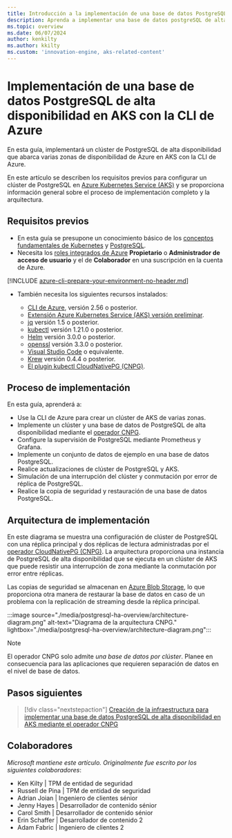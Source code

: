 ```yaml
---
title: Introducción a la implementación de una base de datos PostgreSQL de alta disponibilidad en AKS con la CLI de Azure
description: Aprenda a implementar una base de datos postgreSQL de alta disponibilidad en AKS mediante el operador CloudNativePG con la CLI de Azure.
ms.topic: overview
ms.date: 06/07/2024
author: kenkilty
ms.author: kkilty
ms.custom: 'innovation-engine, aks-related-content'
---
```

# Implementación de una base de datos PostgreSQL de alta disponibilidad en AKS con la CLI de Azure

En esta guía, implementará un clúster de PostgreSQL de alta disponibilidad que abarca varias zonas de disponibilidad de Azure en AKS con la CLI de Azure.

En este artículo se describen los requisitos previos para configurar un clúster de PostgreSQL en [Azure Kubernetes Service (AKS)][what-is-aks] y se proporciona información general sobre el proceso de implementación completo y la arquitectura.

## Requisitos previos

* En esta guía se presupone un conocimiento básico de los [conceptos fundamentales de Kubernetes][core-kubernetes-concepts] y [PostgreSQL][postgresql].
* Necesita los [roles integrados de Azure][azure-roles] **Propietario** o **Administrador de acceso de usuario** y el de **Colaborador** en una suscripción en la cuenta de Azure.

[!INCLUDE [azure-cli-prepare-your-environment-no-header.md](~/reusable-content/azure-cli/azure-cli-prepare-your-environment-no-header.md)]

* También necesita los siguientes recursos instalados:

  * [CLI de Azure](/cli/azure/install-azure-cli), versión 2.56 o posterior.
  * [Extensión Azure Kubernetes Service (AKS) versión preliminar][aks-preview].
  * [jq][jq] versión 1.5 o posterior.
  * [kubectl][install-kubectl] versión 1.21.0 o posterior.
  * [Helm][install-helm] versión 3.0.0 o posterior.
  * [openssl][install-openssl] versión 3.3.0 o posterior.
  * [Visual Studio Code][install-vscode] o equivalente.
  * [Krew][install-krew] versión 0.4.4 o posterior.
  * [El plugin kubectl CloudNativePG (CNPG)][cnpg-plugin].

## Proceso de implementación

En esta guía, aprenderá a:

* Use la CLI de Azure para crear un clúster de AKS de varias zonas.
* Implemente un clúster y una base de datos de PostgreSQL de alta disponibilidad mediante el [operador CNPG][cnpg-plugin].
* Configure la supervisión de PostgreSQL mediante Prometheus y Grafana.
* Implemente un conjunto de datos de ejemplo en una base de datos PostgreSQL.
* Realice actualizaciones de clúster de PostgreSQL y AKS.
* Simulación de una interrupción del clúster y conmutación por error de réplica de PostgreSQL.
* Realice la copia de seguridad y restauración de una base de datos PostgreSQL.

## Arquitectura de implementación

En este diagrama se muestra una configuración de clúster de PostgreSQL con una réplica principal y dos réplicas de lectura administradas por el [operador CloudNativePG (CNPG)](https://cloudnative-pg.io/). La arquitectura proporciona una instancia de PostgreSQL de alta disponibilidad que se ejecuta en un clúster de AKS que puede resistir una interrupción de zona mediante la conmutación por error entre réplicas.

Las copias de seguridad se almacenan en [Azure Blob Storage](/azure/storage/blobs/), lo que proporciona otra manera de restaurar la base de datos en caso de un problema con la replicación de streaming desde la réplica principal.

:::image source="./media/postgresql-ha-overview/architecture-diagram.png" alt-text="Diagrama de la arquitectura CNPG." lightbox="./media/postgresql-ha-overview/architecture-diagram.png":::

> [!NOTE]
> El operador CNPG solo admite *una base de datos por clúster*. Planee en consecuencia para las aplicaciones que requieren separación de datos en el nivel de base de datos.

## Pasos siguientes

> [!div class="nextstepaction"]
> [Creación de la infraestructura para implementar una base de datos PostgreSQL de alta disponibilidad en AKS mediante el operador CNPG][create-infrastructure]

## Colaboradores

*Microsoft mantiene este artículo. Originalmente fue escrito por los siguientes colaboradores*:

* Ken Kilty | TPM de entidad de seguridad
* Russell de Pina | TPM de entidad de seguridad
* Adrian Joian | Ingeniero de clientes sénior
* Jenny Hayes | Desarrollador de contenido sénior
* Carol Smith | Desarrollador de contenido sénior
* Erin Schaffer | Desarrollador de contenido 2
* Adam Fabric | Ingeniero de clientes 2

<!-- LINKS -->
[what-is-aks]: ./what-is-aks.md
[postgresql]: https://www.postgresql.org/
[core-kubernetes-concepts]: ./concepts-clusters-workloads.md
[azure-roles]: ../role-based-access-control/built-in-roles.md
[aks-preview]: ./draft.md#install-the-aks-preview-azure-cli-extension
[jq]: https://jqlang.github.io/jq/
[install-kubectl]: https://kubernetes.io/docs/tasks/tools/install-kubectl/
[install-helm]: https://helm.sh/docs/intro/install/
[install-openssl]: https://www.openssl.org/
[install-vscode]: https://code.visualstudio.com/Download
[install-krew]: https://krew.sigs.k8s.io/
[cnpg-plugin]: https://cloudnative-pg.io/documentation/current/kubectl-plugin/#using-krew
[create-infrastructure]: ./create-postgresql-ha.md
